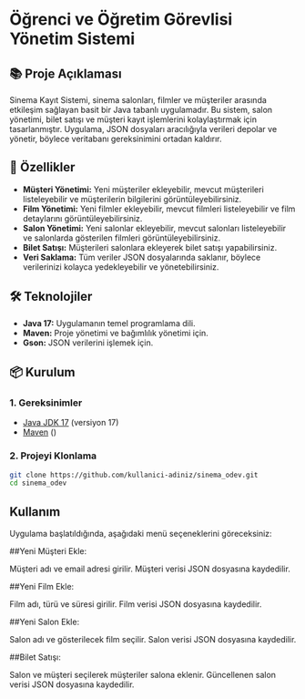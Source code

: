 # Öğrenci ve Öğretim Görevlisi Yönetim Sistemi

## 📚 Proje Açıklaması

Sinema Kayıt Sistemi, sinema salonları, filmler ve müşteriler arasında etkileşim sağlayan basit bir Java tabanlı uygulamadır. Bu sistem, salon yönetimi, bilet satışı ve müşteri kayıt işlemlerini kolaylaştırmak için tasarlanmıştır. Uygulama, JSON dosyaları aracılığıyla verileri depolar ve yönetir, böylece veritabanı gereksinimini ortadan kaldırır.

## 🚀 Özellikler

- **Müşteri Yönetimi:** Yeni müşteriler ekleyebilir, mevcut müşterileri listeleyebilir ve müşterilerin bilgilerini görüntüleyebilirsiniz.
- **Film Yönetimi:** Yeni filmler ekleyebilir, mevcut filmleri listeleyebilir ve film detaylarını görüntüleyebilirsiniz.
- **Salon Yönetimi:** Yeni salonlar ekleyebilir, mevcut salonları listeleyebilir ve salonlarda gösterilen filmleri görüntüleyebilirsiniz.
- **Bilet Satışı:** Müşterileri salonlara ekleyerek bilet satışı yapabilirsiniz.
- **Veri Saklama:** Tüm veriler JSON dosyalarında saklanır, böylece verilerinizi kolayca yedekleyebilir ve yönetebilirsiniz.

## 🛠 Teknolojiler

- **Java 17:** Uygulamanın temel programlama dili.
- **Maven:** Proje yönetimi ve bağımlılık yönetimi için.
- **Gson:** JSON verilerini işlemek için.

## 📦 Kurulum

### 1. Gereksinimler

- [Java JDK 17]([https://dotnet.microsoft.com/download](https://www.oracle.com/java/technologies/javase/jdk17-archive-downloads.html)) (versiyon 17)
- [Maven]([https://dotnet.microsoft.com/download](https://maven.apache.org/install.html)) ()

### 2. Projeyi Klonlama

```bash
git clone https://github.com/kullanici-adiniz/sinema_odev.git
cd sinema_odev
```

## Kullanım

Uygulama başlatıldığında, aşağıdaki menü seçeneklerini göreceksiniz:

##Yeni Müşteri Ekle:

Müşteri adı ve email adresi girilir.
Müşteri verisi JSON dosyasına kaydedilir.

##Yeni Film Ekle:

Film adı, türü ve süresi girilir.
Film verisi JSON dosyasına kaydedilir.

##Yeni Salon Ekle:

Salon adı ve gösterilecek film seçilir.
Salon verisi JSON dosyasına kaydedilir.

##Bilet Satışı:

Salon ve müşteri seçilerek müşteriler salona eklenir.
Güncellenen salon verisi JSON dosyasına kaydedilir.

